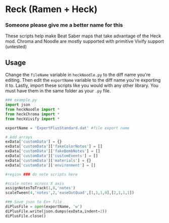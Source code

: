 # Reck (Ramen + Heck)
### Someone please give me a better name for this

These scripts help make Beat Saber maps that take advantage of the Heck mod. Chroma and Noodle are mostly supported with primitive Vivify support (untested)



## Usage
Change the `fileName` variable in `heckNoodle.py` to the diff name you're editing. Then edit the `exportName` variable to the diff name you're exporting it to. Lastly, import these scripts like you would with any other library. You must have them in the same folder as your `.py` file. 
```python
### example.py
import json
from heckNoodle import *
from heckChroma import *
from heckVivify import *

exportName = 'ExpertPlusStandard.dat' #file export name

# Add arrays
exData['customData'] = {}
exData['customData']['fakeColorNotes'] = []
exData['customData']['fakeBombNotes'] = []
exData['customData']['customEvents'] = []
exData['customData']['materials'] = {}
exData['customData']['environment'] = []

#region ### do note scripts here

#scale notes across X axis
assignNotesToTrack(1,8,'notes')
scaleTween(4,'notes',2,'easeOutQuad',[1,1,1,0],[2,1,1,1])

### Save json to Ex+ file
diPlusFile = open(exportName, 'w')
diPlusFile.write(json.dumps(exData,indent=2))
diPlusFile.close()
```
